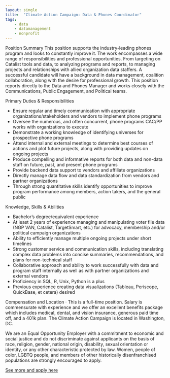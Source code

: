 ```yaml
---
layout: single
title:  "Climate Action Campaign: Data & Phones Coordinator"
tags: 
    - data
    - datamanagement
    - nonprofit
---
```


Position Summary
This position supports the industry-leading phones program and looks to constantly improve it. The work encompasses a wide range of responsibilities and professional opportunities. From targeting on Catalist tools and data, to analyzing programs and reports, to managing projects and relationships with allied organization data staffers. A successful candidate will have a background in data management, coalition collaboration, along with the desire for professional growth. This position reports directly to the Data and Phones Manager and works closely with the Communications, Public Engagement, and Political teams.

Primary Duties & Responsibilities
* Ensure regular and timely communication with appropriate organizations/stakeholders and vendors to implement phone programs
* Oversee the numerous, and often concurrent, phone programs CAC/PP works with organizations to execute
* Demonstrate a working knowledge of identifying universes for prospective phone programs  
* Attend internal and external meetings to determine best courses of actions and plot future projects, along with providing updates on ongoing projects
* Produce compelling and informative reports for both data and non-data staff on future, past, and present phone programs
* Provide backend data support to vendors and affiliate organizations
* Directly manage data flow and data standardization from vendors and partner organizations
* Through strong quantitative skills identify opportunities to improve program performance among members, action takers, and the general public

Knowledge, Skills & Abilities
* Bachelor’s degree/equivalent experience
* At least 2 years of experience managing and manipulating voter file data (NGP VAN, Catalist, TargetSmart, etc.) for advocacy, membership and/or political campaign organizations
* Ability to efficiently manage multiple ongoing projects under short timelines
* Strong customer service and communication skills, including translating complex data problems into concise summaries, recommendations, and plans for non-technical staff  
* Collaborative approach and ability to work successfully with data and program staff internally as well as with partner organizations and external vendors
* Proficiency in SQL, R, Unix, Python is a plus
* Previous experience creating data visualizations (Tableau, Periscope, QuickBase, et cetera) desired

Compensation and Location
· This is a full-time position. Salary is commensurate with experience and we offer an excellent benefits package which includes medical, dental, and vision insurance, generous paid time off, and a 401k plan. The Climate Action Campaign is located in Washington, DC.

We are an Equal Opportunity Employer with a commitment to economic and social justice and do not discriminate against applicants on the basis of race, religion, gender, national origin, disability, sexual orientation or identity, or any other characteristic protected by law. Women, people of color, LGBTQ people, and members of other historically disenfranchised populations are strongly encouraged to apply.

[See more and apply here](https://climate-campaign.quickbase.com/db/bhtewnjrr?a=nwr)
